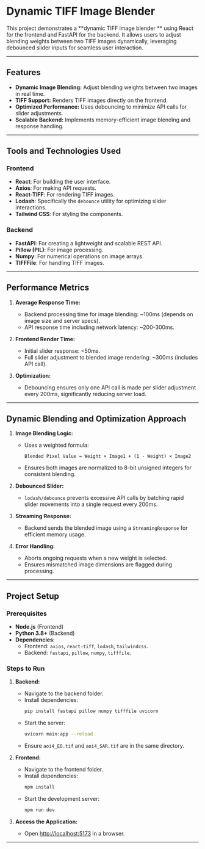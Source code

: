# Dynamic TIFF Image Blender

This project demonstrates a **dynamic TIFF image blender ** using React for the frontend and FastAPI for the backend. It allows users to adjust blending weights between two TIFF images dynamically, leveraging debounced slider inputs for seamless user interaction.

---

## Features

- **Dynamic Image Blending:** Adjust blending weights between two images in real time.
- **TIFF Support:** Renders TIFF images directly on the frontend.
- **Optimized Performance:** Uses debouncing to minimize API calls for slider adjustments.
- **Scalable Backend:** Implements memory-efficient image blending and response handling.

---

## Tools and Technologies Used

### Frontend
- **React**: For building the user interface.
- **Axios**: For making API requests.
- **React-TIFF**: For rendering TIFF images.
- **Lodash**: Specifically the `debounce` utility for optimizing slider interactions.
- **Tailwind CSS**: For styling the components.

### Backend
- **FastAPI**: For creating a lightweight and scalable REST API.
- **Pillow (PIL)**: For image processing.
- **Numpy**: For numerical operations on image arrays.
- **TIFFFile**: For handling TIFF images.

---

## Performance Metrics

1. **Average Response Time:**
   - Backend processing time for image blending: ~100ms (depends on image size and server specs).
   - API response time including network latency: ~200-300ms.
   
2. **Frontend Render Time:**
   - Initial slider response: <50ms.
   - Full slider adjustment to blended image rendering: ~300ms (includes API call).

3. **Optimization:** 
   - Debouncing ensures only one API call is made per slider adjustment every 200ms, significantly reducing server load.

---

## Dynamic Blending and Optimization Approach

1. **Image Blending Logic:**
   - Uses a weighted formula:
     ```
     Blended Pixel Value = Weight × Image1 + (1 - Weight) × Image2
     ```
   - Ensures both images are normalized to 8-bit unsigned integers for consistent blending.

2. **Debounced Slider:**
   - `lodash/debounce` prevents excessive API calls by batching rapid slider movements into a single request every 200ms.

3. **Streaming Response:**
   - Backend sends the blended image using a `StreamingResponse` for efficient memory usage.

4. **Error Handling:**
   - Aborts ongoing requests when a new weight is selected.
   - Ensures mismatched image dimensions are flagged during processing.

---

## Project Setup

### Prerequisites
- **Node.js** (Frontend)
- **Python 3.8+** (Backend)
- **Dependencies**:
  - Frontend: `axios`, `react-tiff`, `lodash`, `tailwindcss`.
  - Backend: `fastapi`, `pillow`, `numpy`, `tifffile`.

### Steps to Run

1. **Backend:**
   - Navigate to the backend folder.
   - Install dependencies: 
     ```bash
     pip install fastapi pillow numpy tifffile uvicorn
     ```
   - Start the server: 
     ```bash
     uvicorn main:app --reload
     ```
   - Ensure `aoi4_EO.tif` and `aoi4_SAR.tif` are in the same directory.

2. **Frontend:**
   - Navigate to the frontend folder.
   - Install dependencies: 
     ```bash
     npm install
     ```
   - Start the development server: 
     ```bash
     npm run dev
     ```

3. **Access the Application:**
   - Open [http://localhost:5173](http://localhost:5173) in a browser.

---